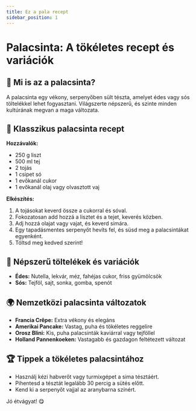 ```yaml
---
title: Ez a pala recept
sidebar_position: 1
---
```

# Palacsinta: A tökéletes recept és variációk

## 🥞 Mi is az a palacsinta?
A palacsinta egy vékony, serpenyőben sült tészta, amelyet édes vagy sós töltelékkel lehet fogyasztani. Világszerte népszerű, és szinte minden kultúrának megvan a maga változata.

## 📜 Klasszikus palacsinta recept
**Hozzávalók:**
- 250 g liszt
- 500 ml tej
- 2 tojás
- 1 csipet só
- 1 evőkanál cukor
- 1 evőkanál olaj vagy olvasztott vaj

**Elkészítés:**
1. A tojásokat keverd össze a cukorral és sóval.
2. Fokozatosan add hozzá a lisztet és a tejet, keverés közben.
3. Adj hozzá olajat vagy vajat, és keverd simára.
4. Egy tapadásmentes serpenyőt hevíts fel, és süsd meg a palacsintákat egyenként.
5. Töltsd meg kedved szerint!

## 🍓 Népszerű töltelékek és variációk
- **Édes:** Nutella, lekvár, méz, fahéjas cukor, friss gyümölcsök
- **Sós:** Tejföl, sajt, sonka, gomba, spenót

## 🌍 Nemzetközi palacsinta változatok
- **Francia Crêpe:** Extra vékony és elegáns
- **Amerikai Pancake:** Vastag, puha és tökéletes reggelire
- **Orosz Blini:** Kis, puha palacsinták kaviárral vagy tejföllel
- **Holland Pannenkoeken:** Vastagabb és gazdagon feltétezett változat

## 🏆 Tippek a tökéletes palacsintához
- Használj kézi habverőt vagy turmixgépet a sima tésztáért.
- Pihentesd a tésztát legalább 30 percig a sütés előtt.
- Kend ki a serpenyőt vajjal az aranybarna színért.

Jó étvágyat! 😋